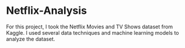 # Netflix-Analysis

For this project, I took the Netflix Movies and TV Shows dataset from Kaggle. 
I used several data techniques and machine learning models to analyze the dataset.
 
